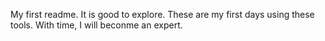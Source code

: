 My first readme.
It is good to explore. These are my first days using these tools.
With time, I will beconme an expert.
